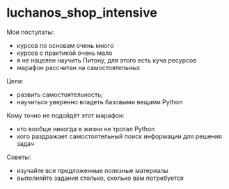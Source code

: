 # luchanos_shop_intensive
Мои постулаты:
- курсов по основам очень много
- курсов с практикой очень мало
- я не нацелен научить Питону, для этого есть куча ресурсов
- марафон рассчитан на самостоятельных

Цели:
- развить самостоятельность;
- научиться уверенно владеть базовыми вещами Python

Кому точно не подойдёт этот марафон:
- кто вообще никогда в жизни не трогал Python
- кого раздражает самостоятельный поиск информации для решения задач

Советы:
- изучайте все предложенные полезные материалы
- выполняйте задания столько, сколько вам потребуется

